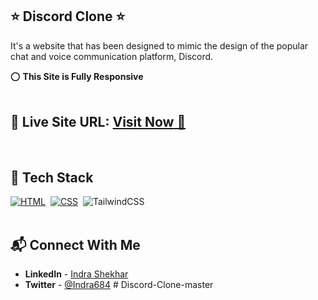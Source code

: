 ## ⭐ Discord Clone ⭐

It's a website that has been designed to mimic the design of the popular chat and voice communication platform, Discord.

⭕ **This Site is Fully Responsive**
<br>
<br>

## 📌 **Live Site URL:** <a href="https://discordwebapp.netlify.app/">**Visit Now** 🚀</a>

<br>

## 📌 Tech Stack

[![HTML](https://img.shields.io/badge/html5%20-%23E34F26.svg?&style=for-the-badge&logo=html5&logoColor=white)](https://github.com/prakash-naikwadi)&nbsp;
[![CSS](https://img.shields.io/badge/css3%20-%231572B6.svg?&style=for-the-badge&logo=css3&logoColor=white)](https://github.com/prakash-naikwadi)&nbsp;
<img alt="TailwindCSS" src="https://img.shields.io/badge/Tailwind_CSS-38B2AC?style=for-the-badge&logo=tailwind-css&logoColor=white"/>&nbsp;
<br>
<br>

## 📬 Connect With Me

- **LinkedIn** - [Indra Shekhar](https://www.linkedin.com/in/indra-shekhar/)
- **Twitter** - [@Indra684](https://twitter.com/Indra684)
#   D i s c o r d - C l o n e - m a s t e r  
 